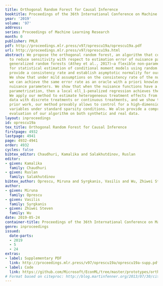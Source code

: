 ```yaml
---
title: Orthogonal Random Forest for Causal Inference
booktitle: Proceedings of the 36th International Conference on Machine Learning
year: '2019'
volume: '97'
address: 
series: Proceedings of Machine Learning Research
month: 0
publisher: PMLR
pdf: http://proceedings.mlr.press/v97/oprescu19a/oprescu19a.pdf
url: http://proceedings.mlr.press/v97/oprescu19a.html
abstract: We propose the orthogonal random forest, an algorithm that combines Neyman-orthogonality
  to reduce sensitivity with respect to estimation error of nuisance parameters with
  generalized random forests (Athey et al., 2017)—a flexible non-parametric method
  for statistical estimation of conditional moment models using random forests. We
  provide a consistency rate and establish asymptotic normality for our estimator.
  We show that under mild assumptions on the consistency rate of the nuisance estimator,
  we can achieve the same error rate as an oracle with a priori knowledge of these
  nuisance parameters. We show that when the nuisance functions have a locally sparse
  parametrization, then a local ell_1-penalized regression achieves the required rate.
  We apply our method to estimate heterogeneous treatment effects from observational
  data with discrete treatments or continuous treatments, and we show that, unlike
  prior work, our method provably allows to control for a high-dimensional set of
  variables under standard sparsity conditions. We also provide a comprehensive empirical
  evaluation of our algorithm on both synthetic and real data.
layout: inproceedings
id: oprescu19a
tex_title: Orthogonal Random Forest for Causal Inference
firstpage: 4932
lastpage: 4941
page: 4932-4941
order: 4932
cycles: false
bibtex_editor: Chaudhuri, Kamalika and Salakhutdinov, Ruslan
editor:
- given: Kamalika
  family: Chaudhuri
- given: Ruslan
  family: Salakhutdinov
bibtex_author: Oprescu, Miruna and Syrgkanis, Vasilis and Wu, Zhiwei Steven
author:
- given: Miruna
  family: Oprescu
- given: Vasilis
  family: Syrgkanis
- given: Zhiwei Steven
  family: Wu
date: 2019-05-24
container-title: Proceedings of the 36th International Conference on Machine Learning
genre: inproceedings
issued:
  date-parts:
  - 2019
  - 5
  - 24
extras:
- label: Supplementary PDF
  link: http://proceedings.mlr.press/v97/oprescu19a/oprescu19a-supp.pdf
- label: Code
  link: https://github.com/Microsoft/EconML/tree/master/prototypes/orthogonal_forests
# Format based on citeproc: http://blog.martinfenner.org/2013/07/30/citeproc-yaml-for-bibliographies/
---
```

